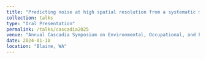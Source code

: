 ```yaml
---
title: "Predicting noise at high spatial resolution from a systematic measurement campaign in Portland, Oregon"
collection: talks
type: "Oral Presentation"
permalink: /talks/cascadia2025
venue: "Annual Cascadia Symposium on Environmental, Occupational, and Population Health"
date: 2024-01-10
location: "Blaine, WA"
---
```

